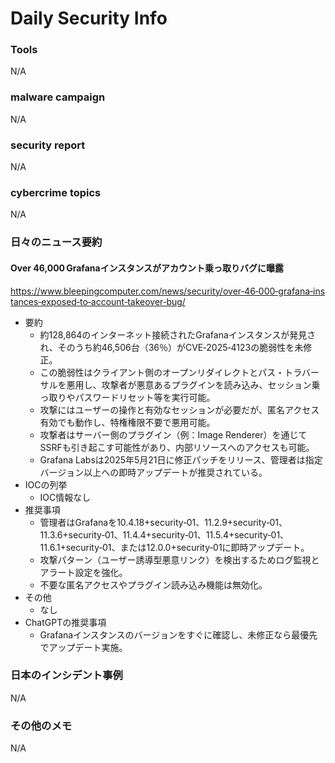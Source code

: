 # Daily Security Info

### Tools
N/A

### malware campaign
N/A

### security report
N/A

### cybercrime topics
N/A

### 日々のニュース要約

#### Over 46,000 Grafanaインスタンスがアカウント乗っ取りバグに曝露
https://www.bleepingcomputer.com/news/security/over‑46‑000‑grafana‑instances‑exposed‑to‑account‑takeover‑bug/

- 要約
    - 約128,864のインターネット接続されたGrafanaインスタンスが発見され、そのうち約46,506台（36％）がCVE‑2025‑4123の脆弱性を未修正。
    - この脆弱性はクライアント側のオープンリダイレクトとパス・トラバーサルを悪用し、攻撃者が悪意あるプラグインを読み込み、セッション乗っ取りやパスワードリセット等を実行可能。
    - 攻撃にはユーザーの操作と有効なセッションが必要だが、匿名アクセス有効でも動作し、特権権限不要で悪用可能。
    - 攻撃者はサーバー側のプラグイン（例：Image Renderer）を通じてSSRFも引き起こす可能性があり、内部リソースへのアクセスも可能。
    - Grafana Labsは2025年5月21日に修正パッチをリリース、管理者は指定バージョン以上への即時アップデートが推奨されている。
- IOCの列挙
    - IOC情報なし
- 推奨事項
    - 管理者はGrafanaを10.4.18+security‑01、11.2.9+security‑01、11.3.6+security‑01、11.4.4+security‑01、11.5.4+security‑01、11.6.1+security‑01、または12.0.0+security‑01に即時アップデート。
    - 攻撃パターン（ユーザー誘導型悪意リンク）を検出するためログ監視とアラート設定を強化。
    - 不要な匿名アクセスやプラグイン読み込み機能は無効化。
- その他
    - なし
- ChatGPTの推奨事項
    - Grafanaインスタンスのバージョンをすぐに確認し、未修正なら最優先でアップデート実施。

### 日本のインシデント事例
N/A

### その他のメモ
N/A